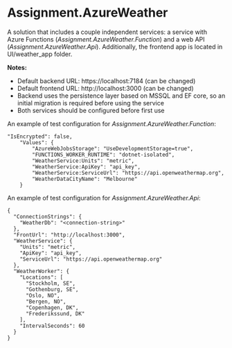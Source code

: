 # Assignment.AzureWeather
A solution that includes a couple independent services: a service with Azure Functions (_Assignment.AzureWeather.Function_) and a web API (_Assignment.AzureWeather.Api_). Additionally, the frontend app is located in UI/weather_app folder.

**Notes:**
* Default backend URL: https://localhost:7184 (can be changed)
* Default frontend URL: http://localhost:3000 (can be changed)
* Backend uses the persistence layer based on MSSQL and EF core, so an initial migration is required before using the service
* Both services should be configured before first use

An example of test configuration for _Assignment.AzureWeather.Function_:

    "IsEncrypted": false,
        "Values": {
            "AzureWebJobsStorage": "UseDevelopmentStorage=true",
            "FUNCTIONS_WORKER_RUNTIME": "dotnet-isolated",
            "WeatherService:Units": "metric",
            "WeatherService:ApiKey": "api_key",
            "WeatherService:ServiceUrl": "https://api.openweathermap.org",
            "WeatherDataCityName": "Melbourne"
        }
        

An example of test configuration for _Assignment.AzureWeather.Api_:

    {
      "ConnectionStrings": {
        "WeatherDb": "<connection-string>"
      },
      "FrontUrl": "http://localhost:3000",
      "WeatherService": {
        "Units": "metric",
        "ApiKey": "api_key",
        "ServiceUrl": "https://api.openweathermap.org"
      },
      "WeatherWorker": {
        "Locations": [
          "Stockholm, SE",
          "Gothenburg, SE",
          "Oslo, NO",
          "Bergen, NO",
          "Copenhagen, DK",
          "Frederikssund, DK"
        ],
        "IntervalSeconds": 60
      }
    }